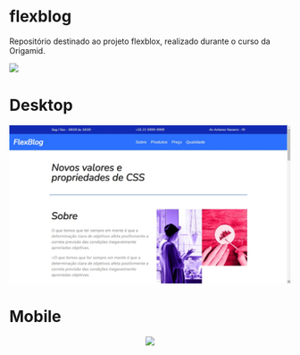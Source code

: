# flexblog
Repositório destinado ao projeto flexblox, realizado durante o curso da Origamid.

<a href="https://dev-antoniolima.github.io/flexblog/">
<img src="https://img.shields.io/badge/-Acesse%20o%20Site-blue">
</a>         

# Desktop
<p align="center">
<img src="img/prints/flexblod-desktop.jpg">
<p>

# Mobile
<p align="center">
<img src="img/prints/flexblog-mobile.jpg">
<p>
